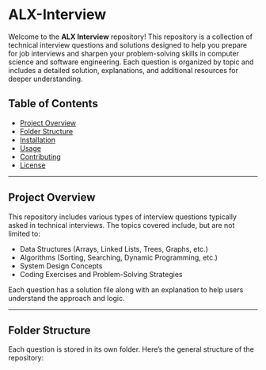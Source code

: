 # ALX-Interview

Welcome to the **ALX Interview** repository! This repository is a collection of technical interview questions and solutions designed to help you prepare for job interviews and sharpen your problem-solving skills in computer science and software engineering. Each question is organized by topic and includes a detailed solution, explanations, and additional resources for deeper understanding.

## Table of Contents
- [Project Overview](#project-overview)
- [Folder Structure](#folder-structure)
- [Installation](#installation)
- [Usage](#usage)
- [Contributing](#contributing)
- [License](#license)

---

## Project Overview

This repository includes various types of interview questions typically asked in technical interviews. The topics covered include, but are not limited to:

- Data Structures (Arrays, Linked Lists, Trees, Graphs, etc.)
- Algorithms (Sorting, Searching, Dynamic Programming, etc.)
- System Design Concepts
- Coding Exercises and Problem-Solving Strategies

Each question has a solution file along with an explanation to help users understand the approach and logic.

---

## Folder Structure

Each question is stored in its own folder. Here’s the general structure of the repository:



